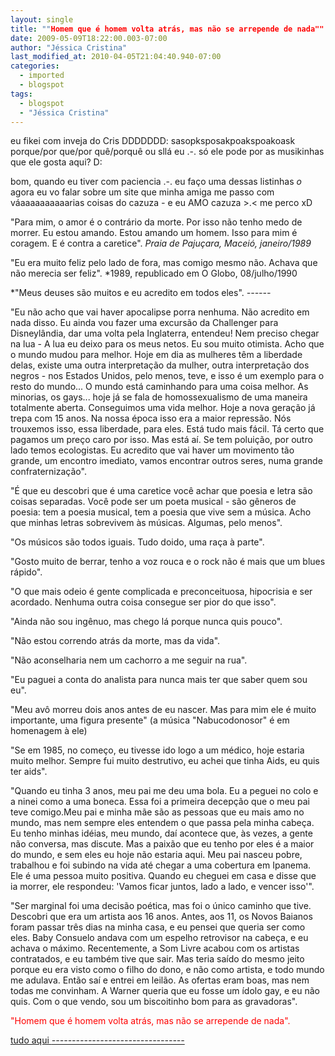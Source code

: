 ```yaml
---
layout: single
title: ""Homem que é homem volta atrás, mas não se arrepende de nada""
date: 2009-05-09T18:22:00.003-07:00
author: "Jéssica Cristina"
last_modified_at: 2010-04-05T21:04:40.940-07:00
categories:
  - imported
  - blogspot
tags:
  - blogspot
  - "Jéssica Cristina"
---
```


eu fikei com inveja do Cris DDDDDDD: 
sasopksposakpoakspoakoask porque/por que/por quê/porquê ou sllá eu .-.  só ele pode por as musikinhas que ele gosta aqui? D: 

bom, quando eu tiver com paciencia .-. eu faço uma dessas listinhas *o* 
agora eu vo falar sobre um site que minha amiga me passo com váaaaaaaaaaarias coisas do cazuza *-* e eu AMO cazuza &gt;.&lt; me perco xD


"Para mim, o amor é o contrário da morte. Por isso não tenho medo de morrer. Eu estou amando. Estou amando um homem. Isso para mim é coragem. E é contra a caretice".
*Praia de Pajuçara, Maceió, janeiro/1989*


"Eu era muito feliz pelo lado de fora, mas comigo mesmo não. Achava que não merecia ser feliz".
*1989, republicado em O Globo, 08/julho/1990


*"Meus deuses são muitos e eu acredito em todos eles".
*------*



"Eu não acho que vai haver apocalipse porra nenhuma. Não acredito em nada disso. Eu ainda vou fazer uma excursão da Challenger para Disneylândia, dar uma volta pela Inglaterra, entendeu! Nem preciso chegar na lua - A lua eu deixo para os meus netos. Eu sou muito otimista. Acho que o mundo mudou para melhor. Hoje em dia as mulheres têm a liberdade delas, existe uma outra interpretação da mulher, outra interpretação dos negros - nos Estados Unidos, pelo menos, teve, e isso é um exemplo para o resto do mundo... O mundo está caminhando para uma coisa melhor. As minorias, os gays... hoje já se fala de homossexualismo de uma maneira totalmente aberta. Conseguimos uma vida melhor. Hoje a nova geração já trepa com 15 anos. Na nossa época isso era a maior repressão. Nós trouxemos isso, essa liberdade, para eles. Está tudo mais fácil. Tá certo que pagamos um preço caro por isso. Mas está aí. Se tem poluição, por outro lado temos ecologistas. Eu acredito que vai haver um movimento tão grande, um encontro imediato, vamos encontrar outros seres, numa grande confraternização".


"É que eu descobri que é uma caretice você achar que poesia e letra são coisas separadas. Você pode ser um poeta musical - são gêneros de poesia: tem a poesia musical, tem a poesia que vive sem a música. Acho que minhas letras sobrevivem às músicas. Algumas, pelo menos".


"Os músicos são todos iguais. Tudo doido, uma raça à parte".

"Gosto muito de berrar, tenho a voz rouca e o rock não é mais que um blues rápido".

"O que mais odeio é gente complicada e preconceituosa, hipocrisia e ser acordado. Nenhuma outra coisa consegue ser pior do que isso".


"Ainda não sou ingênuo, mas chego lá porque nunca quis pouco".

"Não estou correndo atrás da morte, mas da vida".

"Não aconselharia nem um cachorro a me seguir na rua".

"Eu paguei a conta do analista para nunca mais ter que saber quem sou eu".

"Meu avô morreu dois anos antes de eu nascer. Mas para mim ele é muito importante, uma figura presente" (a música "Nabucodonosor" é em homenagem à ele)

"Se em 1985, no começo, eu tivesse ido logo a um médico, hoje estaria muito melhor. Sempre fui muito destrutivo, eu achei que tinha Aids, eu quis ter aids".


"Quando eu tinha 3 anos, meu pai me deu uma bola. Eu a peguei no colo e a ninei como a uma boneca. Essa foi a primeira decepção que o meu pai teve comigo.Meu pai e minha mãe são as pessoas que eu mais amo no mundo, mas nem sempre eles entendem o que passa pela minha cabeça. Eu tenho minhas idéias, meu mundo, daí acontece que, às vezes, a gente não conversa, mas discute. Mas a paixão que eu tenho por eles é a maior do mundo, e sem eles eu hoje não estaria aqui. Meu pai nasceu pobre, trabalhou e foi subindo na vida até chegar a uma cobertura em Ipanema. Ele é uma pessoa muito positiva. Quando eu cheguei em casa e disse que ia morrer, ele respondeu: 'Vamos ficar juntos, lado a lado, e vencer isso'".

"Ser marginal foi uma decisão poética, mas foi o único caminho que tive. Descobri que era um artista aos 16 anos. Antes, aos 11, os Novos Baianos foram passar três dias na minha casa, e eu pensei que queria ser como eles. Baby Consuelo andava com um espelho retrovisor na cabeça, e eu achava o máximo. Recentemente, a Som Livre acabou com os artistas contratados, e eu também tive que sair. Mas teria saído do mesmo jeito porque eu era visto como o filho do dono, e não como artista, e todo mundo me adulava. Então saí e entrei em leilão. As ofertas eram boas, mas nem todas me convinham. A Warner queria que eu fosse um ídolo gay, e eu não quis. Com o que vendo, sou um biscoitinho bom para as gravadoras".

<span style="color: rgb(255, 0, 0);">"Homem que é homem volta atrás, mas não se arrepende de nada".



<a href="http://www.cazuza.com.br/?language=pt_BR">tudo aqui *---------------------------------*
</a>
